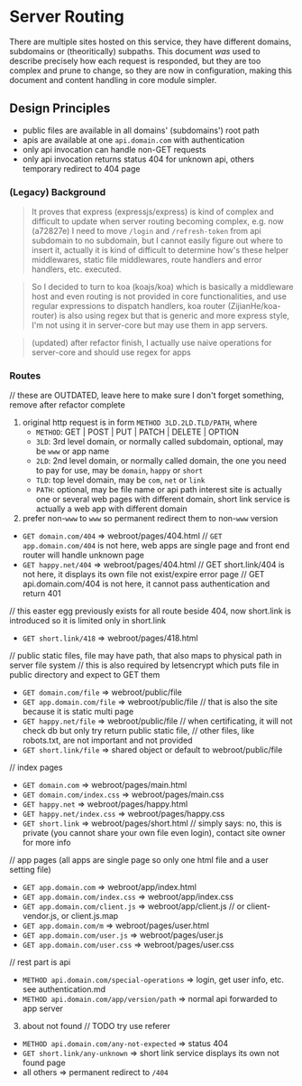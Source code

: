 # Server Routing

There are multiple sites hosted on this service, they have different domains, subdomains or (theoritically) subpaths.
This document *was* used to describe precisely how each request is responded, but they are too complex and prune to change,
so they are now in configuration, making this document and content handling in core module simpler.

## Design Principles

- public files are available in all domains' (subdomains') root path
- apis are available at one `api.domain.com` with authentication
- only api invocation can handle non-GET requests
- only api invocation returns status 404 for unknown api, others temporary redirect to 404 page

### (Legacy) Background

> It proves that express (expressjs/express) is kind of complex and difficult to update when server routing becoming complex, 
  e.g. now (a72827e) I need to move `/login` and `/refresh-token` from api subdomain to no subdomain, 
  but I cannot easily figure out where to insert it, actually it is kind of difficult to determine how's these 
  helper middlewares, static file middlewares, route handlers and error handlers, etc. executed.

> So I decided to turn to koa (koajs/koa) which is basically a middleware host and even 
  routing is not provided in core functionalities, and use regular expressions to dispatch handlers, 
  koa router (ZijianHe/koa-router) is also using regex but that is generic and more express style, 
  I'm not using it in server-core but may use them in app servers.

> (updated) after refactor finish, I actually use naive operations for server-core and should use regex for apps

### Routes

// these are OUTDATED, leave here to make sure I don't forget something, remove after refactor complete

1. original http request is in form `METHOD 3LD.2LD.TLD/PATH`, where
   - `METHOD`: GET | POST | PUT | PATCH | DELETE | OPTION
   - `3LD`: 3rd level domain, or normally called subdomain, optional, may be `www` or app name
   - `2LD`: 2nd level domain, or normally called domain, the one you need to pay for use, may be `domain`, `happy` or `short`
   - `TLD`: top level domain, may be `com`, `net` or `link`
   - `PATH`: optional, may be file name or api path
   interest site is actually one or several web pages with different domain, short link service is actually a web app with different domain
2. prefer non-`www` to `www` so permanent redirect them to non-`www` version

- `GET domain.com/404` => webroot/pages/404.html
// `GET app.domain.com/404` is not here, web apps are single page and front end router will handle unknown page
- `GET happy.net/404` => webroot/pages/404.html
// GET short.link/404 is not here, it displays its own file not exist/expire error page
// GET api.domain.com/404 is not here, it cannot pass authentication and return 401

// this easter egg previously exists for all route beside 404, now short.link is introduced so it is limited only in short.link
- `GET short.link/418` => webroot/pages/418.html

// public static files, file may have path, that also maps to physical path in server file system
// this is also required by letsencrypt which puts file in public directory and expect to GET them
- `GET domain.com/file` => webroot/public/file
- `GET app.domain.com/file` => webroot/public/file
// that is also the site because it is static multi page
- `GET happy.net/file` => webroot/public/file
// when certificating, it will not check db but only try return public static file,
// other files, like robots.txt, are not important and not provided
- `GET short.link/file` => shared object or default to webroot/public/file

// index pages
- `GET domain.com` => webroot/pages/main.html
- `GET domain.com/index.css` => webroot/pages/main.css
- `GET happy.net` => webroot/pages/happy.html
- `GET happy.net/index.css` => webroot/pages/happy.css
- `GET short.link` => webroot/pages/short.html  // simply says: no, this is private (you cannot share your own file even login), contact site owner for more info

// app pages (all apps are single page so only one html file and a user setting file)
- `GET app.domain.com` => webroot/app/index.html
- `GET app.domain.com/index.css` => webroot/app/index.css
- `GET app.domain.com/client.js` => webroot/app/client.js // or client-vendor.js, or client.js.map
- `GET app.domain.com/m` => webroot/pages/user.html
- `GET app.domain.com/user.js` => webroot/pages/user.js
- `GET app.domain.com/user.css` => webroot/pages/user.css

// rest part is api
- `METHOD api.domain.com/special-operations` => login, get user info, etc. see authentication.md
- `METHOD api.domain.com/app/version/path` => normal api forwarded to app server

3. about not found // TODO try use referer

- `METHOD api.domain.com/any-not-expected` => status 404
- `GET short.link/any-unknown` => short link service displays its own not found page
- all others => permanent redirect to `/404`
